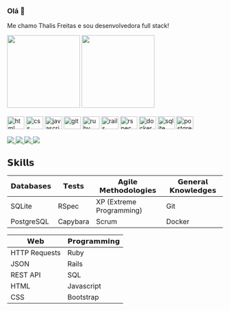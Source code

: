 ### Olá 👋

Me chamo Thalis Freitas e sou desenvolvedora full stack!

<div>
  <img height="170" src="https://github-readme-stats.vercel.app/api?username=thalis-freitas&show_icons=true&theme=dark">
  <img height="170" src="https://github-readme-stats.vercel.app/api/top-langs/?username=thalis-freitas&layout=compact&theme=dark">
</div>

<br>

<div style="display: inline_block">
  <img width="40" height="30" align="center" alt="html" src="https://cdn.jsdelivr.net/gh/devicons/devicon/icons/html5/html5-original.svg" />
  <img width="40" height="30" align="center" alt="css" src="https://cdn.jsdelivr.net/gh/devicons/devicon/icons/css3/css3-original.svg" />
  <img width="40" height="30" align="center" alt="javascript" src="https://cdn.jsdelivr.net/gh/devicons/devicon/icons/javascript/javascript-original.svg" />
  <img width="40" height="30" align="center" alt="git" src="https://cdn.jsdelivr.net/gh/devicons/devicon/icons/git/git-original.svg" />
  <img width="40" height="30" align="center" alt="ruby" src="https://cdn.jsdelivr.net/gh/devicons/devicon/icons/ruby/ruby-original.svg" />
  <img width="40" height="30" align="center" alt="rails" src="https://cdn.jsdelivr.net/gh/devicons/devicon/icons/rails/rails-plain.svg" />
  <img width="40" height="30" align="center" alt="rspec" src="https://cdn.jsdelivr.net/gh/devicons/devicon/icons/rspec/rspec-original.svg" />
  <img width="40" height="30" align="center" alt="docker" src="https://cdn.jsdelivr.net/gh/devicons/devicon/icons/docker/docker-plain.svg" />
  <img width="40" height="30" align="center" alt="sqlite" src="https://cdn.jsdelivr.net/gh/devicons/devicon/icons/sqlite/sqlite-original.svg" />
  <img width="40" height="30" align="center" alt="postgres" src="https://cdn.jsdelivr.net/gh/devicons/devicon/icons/postgresql/postgresql-original.svg" />
</div>

<br>

<div>
  <a href="https://www.linkedin.com/in/thalis-freitas-b65047140/" target="blank">
    <img src="https://img.shields.io/badge/LinkedIn-0077B5?style=for-the-badge&logo=linkedin&logoColor=white" target="blank">
  </a>
  <a href=mailto:"ofthalis@gmail.com">
    <img src="https://img.shields.io/badge/Gmail-D14836?style=for-the-badge&logo=gmail&logoColor=white">
  </a>
  <a href="https://wa.me/+5571992540715" target="blank">
    <img src="https://img.shields.io/badge/WhatsApp-25D366?style=for-the-badge&logo=whatsapp&logoColor=white" target="blank">
  </a>
  <a href="https://www.instagram.com/thalisfreitas/" target="blank">
    <img src="https://img.shields.io/badge/Instagram-E4405F?style=for-the-badge&logo=instagram&logoColor=white" target="blank">
  </a>
</div>

## **𝗦𝗸𝗶𝗹𝗹𝘀**

| **𝗗𝗮𝘁𝗮𝗯𝗮𝘀𝗲𝘀** | **𝗧𝗲𝘀𝘁𝘀** | **𝗔𝗴𝗶𝗹𝗲 𝗠𝗲𝘁𝗵𝗼𝗱𝗼𝗹𝗼𝗴𝗶𝗲𝘀** | **𝗚𝗲𝗻𝗲𝗿𝗮𝗹 𝗞𝗻𝗼𝘄𝗹𝗲𝗱𝗴𝗲𝘀** |
| ------- | -------- | ------- | -------- |
| SQLite | RSpec | XP (Extreme Programming) | Git |
| PostgreSQL | Capybara | Scrum | Docker |

| **𝗪𝗲𝗯** | **𝗣𝗿𝗼𝗴𝗿𝗮𝗺𝗺𝗶𝗻𝗴** |
| ------- | -------- |
| HTTP Requests͏͏͏͏ | Ruby |
| JSON | Rails |
| REST API | SQL |
| HTML | Javascript |
| CSS | Bootstrap |

